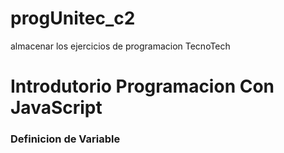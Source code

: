 # progUnitec_c2
almacenar los ejercicios de programacion TecnoTech
# Introdutorio Programacion Con JavaScript
### Definicion de Variable
